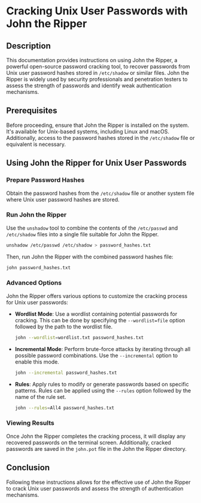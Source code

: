 # Cracking Unix User Passwords with John the Ripper

## Description

This documentation provides instructions on using John the Ripper, a powerful open-source password cracking tool, to recover passwords from Unix user password hashes stored in `/etc/shadow` or similar files. John the Ripper is widely used by security professionals and penetration testers to assess the strength of passwords and identify weak authentication mechanisms.

## Prerequisites

Before proceeding, ensure that John the Ripper is installed on the system. It's available for Unix-based systems, including Linux and macOS. Additionally, access to the password hashes stored in the `/etc/shadow` file or equivalent is necessary.

## Using John the Ripper for Unix User Passwords

### Prepare Password Hashes
   
Obtain the password hashes from the `/etc/shadow` file or another system file where Unix user password hashes are stored.

### Run John the Ripper
   
Use the `unshadow` tool to combine the contents of the `/etc/passwd` and `/etc/shadow` files into a single file suitable for John the Ripper.

```bash
unshadow /etc/passwd /etc/shadow > password_hashes.txt
```

Then, run John the Ripper with the combined password hashes file:

```bash
john password_hashes.txt
```

### Advanced Options

John the Ripper offers various options to customize the cracking process for Unix user passwords:

- **Wordlist Mode**: Use a wordlist containing potential passwords for cracking. This can be done by specifying the `--wordlist=file` option followed by the path to the wordlist file.

  ```bash
  john --wordlist=wordlist.txt password_hashes.txt
  ```

- **Incremental Mode**: Perform brute-force attacks by iterating through all possible password combinations. Use the `--incremental` option to enable this mode.

  ```bash
  john --incremental password_hashes.txt
  ```

- **Rules**: Apply rules to modify or generate passwords based on specific patterns. Rules can be applied using the `--rules` option followed by the name of the rule set.

  ```bash
  john --rules=All4 password_hashes.txt
  ```

### Viewing Results

Once John the Ripper completes the cracking process, it will display any recovered passwords on the terminal screen. Additionally, cracked passwords are saved in the `john.pot` file in the John the Ripper directory.

## Conclusion

Following these instructions allows for the effective use of John the Ripper to crack Unix user passwords and assess the strength of authentication mechanisms.